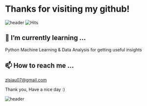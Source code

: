 
 
# Thanks for visiting my github! 
![header](https://capsule-render.vercel.app/api?type=wave&color=gradient&height=300&section=header&text=Hi&nbsp;there&nbsp;👋&%20render&fontSize=90)
![Hits](https://hits.seeyoufarm.com/api/count/incr/badge.svg?url=https%3A%2F%2Fgithub.com%2Fdawonko&count_bg=%2391D1F1&title_bg=%23555555&icon=spectrum.svg&icon_color=%23E7E7E7&title=hits&edge_flat=true)  

## 🌱 I’m currently learning ...
Python Machine Learning & Data Analysis for getting useful insights

## 📫 How to reach me ...
zlsjau07@gmail.com


Thank you, Have a nice day :)

![header](https://capsule-render.vercel.app/api?type=wave&color=gradient&height=150&section=footer&&fontSize=90)  

<!--
**dawonko/dawonko** is a ✨ _special_ ✨ repository because its `README.md` (this file) appears on your GitHub profile.
